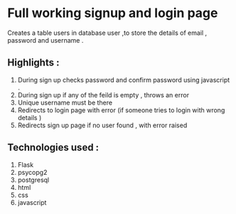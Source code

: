 # Full working signup and login page

Creates a table users in database user ,to store the details of  email , password and username .

## Highlights :

1) During sign up checks password and confirm password using javascript .
2) During sign up if any of the feild is empty , throws an error 
3) Unique username must be there 
4) Redirects to login page with error (if someone tries to login with wrong details )
5) Redirects sign up page if no user found , with error raised 

## Technologies used :

1) Flask 
2) psycopg2 
3) postgresql 
4) html
5) css
6) javascript 